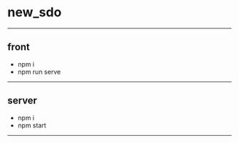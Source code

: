 # new_sdo
--------------------------
front
--------------------------
- npm i
- npm run serve
--------------------------
server
--------------------------
- npm i
- npm start
--------------------------
